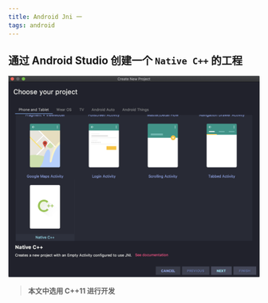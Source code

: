```yaml
---
title: Android Jni 一
tags: android
---
```


## 通过 Android Studio 创建一个 `Native C++` 的工程

![](https://raw.githubusercontent.com/Davidxiaoshuo/blog_source/master/resources/images/android_studio_native_cplus_screenshot.png)

> **本文中选用 C++11 进行开发**

